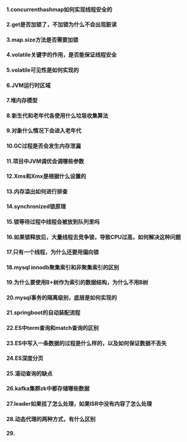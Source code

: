 #### 1.concurrenthashmap如何实现线程安全的
#### 2.get是否加锁了，不加锁为什么不会出现脏读
#### 3.map.size方法是否需要加锁
#### 4.volatile关键字的作用，是否能保证线程安全
#### 5.volatile可见性是如何实现的
#### 6.JVM运行时区域
#### 7.堆内存模型
#### 8.新生代和老年代各使用什么垃圾收集算法
#### 9.对象什么情况下会进入老年代
#### 10.GC过程是否会发生内存泄漏
#### 11.项目中JVM调优会调哪些参数
#### 12.Xms和Xmx是根据什么设置的
#### 13.内存溢出如何进行排查
#### 14.synchronized锁原理
#### 15.锁等待过程中线程会被放到队列里吗
#### 16.如果锁释放后，大量线程去竞争锁，导致CPU过高，如何解决这种问题
#### 17.只有一个线程，为什么还要用偏向锁
#### 18.mysql innodb聚集索引和非聚集索引的区别
#### 19.为什么要使用B+树作为索引的数据结构，为什么不用B树
#### 20.mysql事务的隔离级别，底层是如何实现的
#### 21.springboot的自动装配流程
#### 22.ES中term查询和match查询的区别
#### 23.ES中写入一条数据的过程是什么样的，以及如何保证数据不丢失
#### 24.ES深度分页
#### 25.滚动查询的缺点
#### 26.kafka集群zk中都存储哪些数据
#### 27.leader如果挂了怎么处理，如果ISR中没有内容了怎么处理
#### 28.动态代理的两种方式，有什么区别
#### 29.
